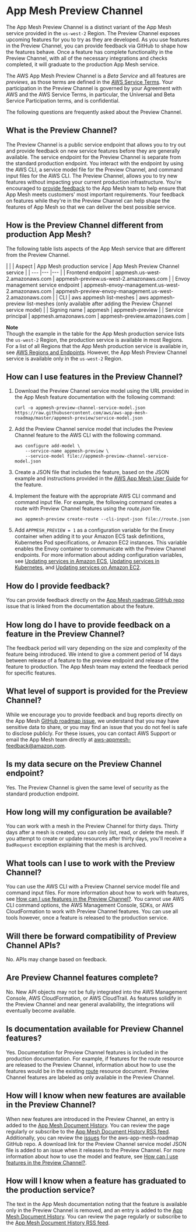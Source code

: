 # App Mesh Preview Channel<a name="preview"></a>

The App Mesh Preview Channel is a distinct variant of the App Mesh service provided in the `us-west-2` Region\. The Preview Channel exposes upcoming features for you to try as they are developed\. As you use features in the Preview Channel, you can provide feedback via GitHub to shape how the features behave\. Once a feature has complete functionality in the Preview Channel, with all of the necessary integrations and checks completed, it will graduate to the production App Mesh service\.

The AWS App Mesh Preview Channel is a *Beta Service* and all features are *previews*, as those terms are defined in the [AWS Service Terms](https://aws.amazon.com/service-terms/)\. Your participation in the Preview Channel is governed by your Agreement with AWS and the AWS Service Terms, in particular, the Universal and Beta Service Participation terms, and is confidential\. 

The following questions are frequently asked about the Preview Channel\.

## What is the Preview Channel?<a name="what-is"></a>

The Preview Channel is a public service endpoint that allows you to try out and provide feedback on new service features before they are generally available\. The service endpoint for the Preview Channel is separate from the standard production endpoint\. You interact with the endpoint by using the AWS CLI, a service model file for the Preview Channel, and command input files for the AWS CLI\. The Preview Channel, allows you to try new features without impacting your current production infrastructure\. You're encouraged to [provide feedback](#provide-feedback) to the App Mesh team to help ensure that App Mesh meets customers' most important requirements\. Your feedback on features while they're in the Preview Channel can help shape the features of App Mesh so that we can deliver the best possible service\.

## How is the Preview Channel different from production App Mesh?<a name="differences"></a>

The following table lists aspects of the App Mesh service that are different from the Preview Channel\.


| 
| 
| Aspect | App Mesh production service | App Mesh Preview Channel service  | 
| --- |--- |--- |
| Frontend endpoint | appmesh\.us\-west\-2\.amazonaws\.com | appmesh\-preview\.us\-west\-2\.amazonaws\.com | 
| Envoy management service endpoint | appmesh\-envoy\-management\.us\-west\-2\.amazonaws\.com | appmesh\-preview\-envoy\-management\.us\-west\-2\.amazonaws\.com | 
| CLI | aws appmesh list\-meshes | aws appmesh\-preview list\-meshes \(only available after adding the Preview Channel service model\) | 
| Signing name | appmesh | appmesh\-preview | 
| Service principal | appmesh\.amazonaws\.com | appmesh\-preview\.amazonaws\.com | 

**Note**  
Though the example in the table for the App Mesh production service lists the `us-west-2` Region, the production service is available in most Regions\. For a list of all Regions that the App Mesh production service is available in, see [AWS Regions and Endpoints](https://docs.aws.amazon.com/general/latest/gr/rande.html#appmesh_region)\. However, the App Mesh Preview Channel service is available only in the `us-west-2` Region\. 

## How can I use features in the Preview Channel?<a name="try-out"></a>

1. Download the Preview Channel service model using the URL provided in the App Mesh feature documentation with the following command:

   ```
   curl -o appmesh-preview-channel-service-model.json https://raw.githubusercontent.com/aws/aws-app-mesh-roadmap/master/appmesh-preview/service-model.json
   ```

1. Add the Preview Channel service model that includes the Preview Channel feature to the AWS CLI with the following command\.

   ```
   aws configure add-model \
       --service-name appmesh-preview \
       --service-model file://appmesh-preview-channel-service-model.json
   ```

1. Create a JSON file that includes the feature, based on the JSON example and instructions provided in the [AWS App Mesh User Guide](https://docs.aws.amazon.com//app-mesh/latest/userguide/) for the feature\.

1. Implement the feature with the appropriate AWS CLI command and command input file\. For example, the following command creates a route with Preview Channel features using the *route\.json* file\.

   ```
   aws appmesh-preview create-route --cli-input-json file://route.json
   ```

1. Add `APPMESH_PREVIEW = 1` as a configuration variable for the Envoy container when adding it to your Amazon ECS task definitions, Kubernetes Pod specifications, or Amazon EC2 instances\. This variable enables the Envoy container to communicate with the Preview Channel endpoints\. For more information about adding configuration variables, see [Updating services in Amazon ECS](https://docs.aws.amazon.com/AmazonECS/latest/userguide/appmesh-getting-started.html#update-services), [Updating services in Kubernetes](https://docs.aws.amazon.com/eks/latest/userguide/appmesh-getting-started.html#update-services), and [Updating services on Amazon EC2](https://docs.aws.amazon.com//app-mesh/latest/userguide/appmesh-getting-started.html#update-services)\.

## How do I provide feedback?<a name="provide-feedback"></a>

You can provide feedback directly on the [App Mesh roadmap GitHub repo](https://github.com/aws/aws-app-mesh-roadmap/issues) issue that is linked from the documentation about the feature\.

## How long do I have to provide feedback on a feature in the Preview Channel?<a name="feedback-duration"></a>

The feedback period will vary depending on the size and complexity of the feature being introduced\. We intend to give a comment period of 14 days between release of a feature to the preview endpoint and release of the feature to production\. The App Mesh team may extend the feedback period for specific features\.

## What level of support is provided for the Preview Channel?<a name="support"></a>

While we encourage you to provide feedback and bug reports directly on the App Mesh [GitHub roadmap issue](https://github.com/aws/aws-app-mesh-roadmap/issues), we understand that you may have sensitive data to share, or you may find an issue that you do not feel is safe to disclose publicly\. For these issues, you can contact AWS Support or email the App Mesh team directly at [ aws\-appmesh\-feedback@amazon\.com](mailto:aws-appmesh-feedback@amazon.com)\.

## Is my data secure on the Preview Channel endpoint?<a name="data-security"></a>

Yes\. The Preview Channel is given the same level of security as the standard production endpoint\.

## How long will my configuration be available?<a name="data-durability"></a>

You can work with a mesh in the Preview Channel for thirty days\. Thirty days after a mesh is created, you can only list, read, or delete the mesh\. If you attempt to create or update resources after thirty days, you'll receive a `BadRequest` exception explaining that the mesh is archived\. 

## What tools can I use to work with the Preview Channel?<a name="tools"></a>

You can use the AWS CLI with a Preview Channel service model file and command input files\. For more information about how to work with features, see [How can I use features in the Preview Channel?](#try-out)\. You cannot use AWS CLI command options, the AWS Management Console, SDKs, or AWS CloudFormation to work with Preview Channel features\. You can use all tools however, once a feature is released to the production service\.

## Will there be forward compatibility of Preview Channel APIs?<a name="forward-compatibility"></a>

No\. APIs may change based on feedback\.

## Are Preview Channel features complete?<a name="feature-completeness"></a>

No\. New API objects may not be fully integrated into the AWS Management Console, AWS CloudFormation, or AWS CloudTrail\. As features solidify in the Preview Channel and near general availability, the integrations will eventually become available\.

## Is documentation available for Preview Channel features?<a name="documentation"></a>

Yes\. Documentation for Preview Channel features is included in the production documentation\. For example, if features for the route resource are released to the Preview Channel, information about how to use the features would be in the existing [route](routes.md) resource document\. Preview Channel features are labeled as only available in the Preview Channel\.

## How will I know when new features are available in the Preview Channel?<a name="new-features"></a>

When new features are introduced in the Preview Channel, an entry is added to the [App Mesh Document History](https://docs.aws.amazon.com//app-mesh/latest/userguide/doc-history.html)\. You can review the page regularly or subscribe to the [App Mesh Document History RSS feed](https://docs.aws.amazon.com//app-mesh/latest/userguide/app-mesh-ug.rss)\. Additionally, you can review the [issues](https://github.com/aws/aws-app-mesh-roadmap/issues) for the aws\-app\-mesh\-roadmap GitHub repo\. A download link for the Preview Channel service model JSON file is added to an issue when it releases to the Preview Channel\. For more information about how to use the model and feature, see [How can I use features in the Preview Channel?](#try-out)\.

## How will I know when a feature has graduated to the production service?<a name="feature-status"></a>

The text in the App Mesh documentation noting that the feature is available only in the Preview Channel is removed, and an entry is added to the [App Mesh Document History](https://docs.aws.amazon.com//app-mesh/latest/userguide/doc-history.html)\. You can review the page regularly or subscribe to the [App Mesh Document History RSS feed](https://docs.aws.amazon.com//app-mesh/latest/userguide/app-mesh-ug.rss)\.